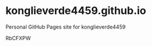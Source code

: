 # konglieverde4459.github.io
Personal GitHub Pages site for konglieverde4459

























RbCFXPW
